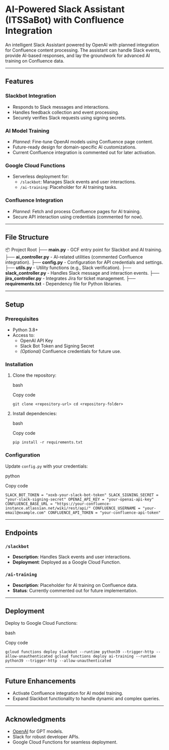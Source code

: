**AI-Powered Slack Assistant (ITSSaBot) with Confluence Integration**
==========================================================

An intelligent Slack Assistant powered by OpenAI with planned integration for Confluence content processing. The assistant can handle Slack events, provide AI-based responses, and lay the groundwork for advanced AI training on Confluence data.

* * * * *

**Features**
------------

### Slackbot Integration

-   Responds to Slack messages and interactions.
-   Handles feedback collection and event processing.
-   Securely verifies Slack requests using signing secrets.

### AI Model Training

-   *Planned*: Fine-tune OpenAI models using Confluence page content.
-   Future-ready design for domain-specific AI customizations.
-   Current Confluence integration is commented out for later activation.

### Google Cloud Functions

-   Serverless deployment for:
    -   `/slackbot`: Manages Slack events and user interactions.
    -   `/ai-training`: Placeholder for AI training tasks.

### Confluence Integration

-   *Planned*: Fetch and process Confluence pages for AI training.
-   Secure API interaction using credentials (commented for now).

* * * * *

**File Structure**
------------------
📦 Project Root
├── **main.py**               - GCF entry point for Slackbot and AI training.
├── **ai_controller.py**      - AI-related utilities (commented Confluence integration).
├── **config.py**             - Configuration for API credentials and settings.
├── **utils.py**              - Utility functions (e.g., Slack verification).
├── **slack_controller.py**   - Handles Slack message and interaction events.
├── **jira_controller.py**    - Integrates Jira for ticket management.
├── **requirements.txt**      - Dependency file for Python libraries.


* * * * *

**Setup**
---------

### Prerequisites

-   Python 3.8+
-   Access to:
    -   OpenAI API Key
    -   Slack Bot Token and Signing Secret
    -   *(Optional)* Confluence credentials for future use.

### Installation

1.  Clone the repository:

    bash

    Copy code

    `git clone <repository-url>
    cd <repository-folder>`

2.  Install dependencies:

    bash

    Copy code

    `pip install -r requirements.txt`

### Configuration

Update `config.py` with your credentials:

python

Copy code

`SLACK_BOT_TOKEN = "xoxb-your-slack-bot-token"
SLACK_SIGNING_SECRET = "your-slack-signing-secret"
OPENAI_API_KEY = "your-openai-api-key"
CONFLUENCE_BASE_URL = "https://your-confluence-instance.atlassian.net/wiki/rest/api/"
CONFLUENCE_USERNAME = "your-email@example.com"
CONFLUENCE_API_TOKEN = "your-confluence-api-token"`

* * * * *

**Endpoints**
-------------

### `/slackbot`

-   **Description**: Handles Slack events and user interactions.
-   **Deployment**: Deployed as a Google Cloud Function.

### `/ai-training`

-   **Description**: Placeholder for AI training on Confluence data.
-   **Status**: Currently commented out for future implementation.

* * * * *

**Deployment**
--------------

Deploy to Google Cloud Functions:

bash

Copy code

`gcloud functions deploy slackbot --runtime python39 --trigger-http --allow-unauthenticated
gcloud functions deploy ai-training --runtime python39 --trigger-http --allow-unauthenticated`

* * * * *

**Future Enhancements**
-----------------------

-   Activate Confluence integration for AI model training.
-   Expand Slackbot functionality to handle dynamic and complex queries.

* * * * *
**Acknowledgments**
-------------------

-   [OpenAI](https://openai.com/) for GPT models.
-   Slack for robust developer APIs.
-   Google Cloud Functions for seamless deployment.
